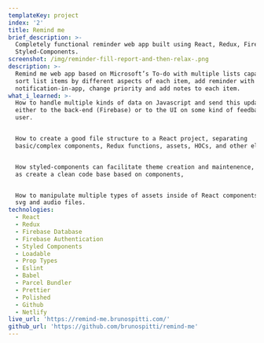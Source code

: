```yaml
---
templateKey: project
index: '2'
title: Remind me
brief_description: >-
  Completely functional reminder web app built using React, Redux, Firebase and
  Styled-Components.
screenshot: /img/reminder-fill-report-and-then-relax-.png
description: >-
  Remind me web app based on Microsoft’s To-do with multiple lists capability,
  sort list items by different aspects of each item, add reminder with
  notification-in-app, change priority and add notes to each item.
what_i_learned: >-
  How to handle multiple kinds of data on Javascript and send this updated data
  either to the back-end (Firebase) or to the UI on some kind of feedback to the
  user.


  How to create a good file structure to a React project, separating
  basic/complex components, Redux functions, assets, HOCs, and other elements.


  How styled-components can facilitate theme creation and maintenence, as well
  as create a clean code base based on components,


  How to manipulate multiple types of assets inside of React components, such as
  svg and audio files.
technologies:
  - React
  - Redux
  - Firebase Database
  - Firebase Authentication
  - Styled Components
  - Loadable
  - Prop Types
  - Eslint
  - Babel
  - Parcel Bundler
  - Prettier
  - Polished
  - Github
  - Netlify
live_url: 'https://remind-me.brunospitti.com/'
github_url: 'https://github.com/brunospitti/remind-me'
---
```


